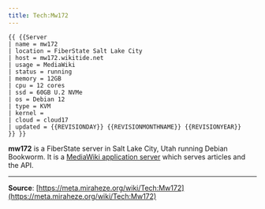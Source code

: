 ```yaml
---
title: Tech:Mw172
---
```


```
{{ {{Server
| name = mw172
| location = FiberState Salt Lake City
| host = mw172.wikitide.net
| usage = MediaWiki
| status = running
| memory = 12GB
| cpu = 12 cores
| ssd = 60GB U.2 NVMe
| os = Debian 12
| type = KVM
| kernel =
| cloud = cloud17
| updated = {{REVISIONDAY}} {{REVISIONMONTHNAME}} {{REVISIONYEAR}}
}} }}
```

**mw172** is a FiberState server in Salt Lake City, Utah running Debian Bookworm. It is a [MediaWiki application server](/tech-docs/techmediawiki_appserver.md) which serves articles and the API.

----
**Source**: [https://meta.miraheze.org/wiki/Tech:Mw172](https://meta.miraheze.org/wiki/Tech:Mw172)